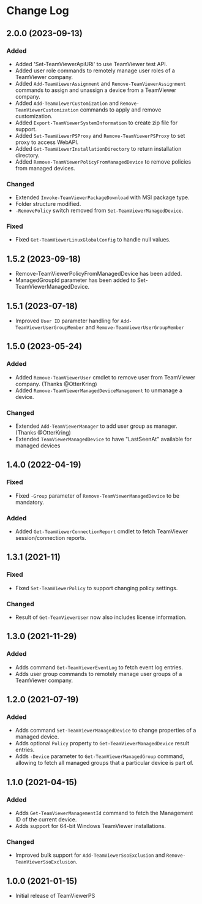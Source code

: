 # Change Log

## 2.0.0 (2023-09-13)

### Added

- Added 'Set-TeamViewerApiURi' to use TeamViewer test API.
- Added user role commands to remotely manage user roles of a TeamViewer company.
- Added `Add-TeamViewerAssignment` and `Remove-TeamViewerAssignment` commands to assign and unassign a device from a TeamViewer company.
- Added `Add-TeamViewerCustomization` and `Remove-TeamViewerCustomization` commands to apply and remove customization.
- Added `Export-TeamViewerSystemInformation` to create zip file for support.
- Added `Set-TeamViewerPSProxy` and `Remove-TeamViewerPSProxy` to set proxy to access WebAPI.
- Added `Get-TeamViewerInstallationDirectory` to return installation directory.
- Added `Remove-TeamViewerPolicyFromManagedDevice` to remove policies from managed devices.
  
### Changed
  
- Extended `Invoke-TeamViewerPackageDownload` with MSI package type.
- Folder structure modified.
- `-RemovePolicy` switch removed from `Set-TeamViewerManagedDevice`.

### Fixed
  
- Fixed `Get-TeamViewerLinuxGlobalConfig` to handle null values.

## 1.5.2 (2023-09-18)

- Remove-TeamViewerPolicyFromManagedDevice has been added.
- ManagedGroupId parameter has been added to Set-TeamViewerManagedDevice.

## 1.5.1 (2023-07-18)

- Improved `User ID` parameter handling for `Add-TeamViewerUserGroupMember` and `Remove-TeamViewerUserGroupMember`

## 1.5.0 (2023-05-24)

### Added

- Added `Remove-TeamViewerUser` cmdlet to remove user from TeamViewer company. (Thanks @OtterKring)
- Added `Remove-TeamViewerManagedDeviceManagement` to unmanage a device.

### Changed

- Extended `Add-TeamViewerManager` to add user group as manager. (Thanks @OtterKring)
- Extended `TeamViewerManagedDevice` to have "LastSeenAt" available for managed devices

## 1.4.0 (2022-04-19)

### Fixed

- Fixed `-Group` parameter of `Remove-TeamViewerManagedDevice` to be mandatory.

### Added

- Added `Get-TeamViewerConnectionReport` cmdlet to fetch TeamViewer session/connection reports.

## 1.3.1 (2021-11)

### Fixed

- Fixed `Set-TeamViewerPolicy` to support changing policy settings.

### Changed

- Result of `Get-TeamViewerUser` now also includes license information.

## 1.3.0 (2021-11-29)

### Added

- Adds command `Get-TeamViewerEventLog` to fetch event log entries.
- Adds user group commands to remotely manage user groups of a TeamViewer company.

## 1.2.0 (2021-07-19)

### Added

- Adds command `Set-TeamViewerManagedDevice` to change properties of a managed device.
- Adds optional `Policy` property to `Get-TeamViewerManagedDevice` result entries.
- Adds `-Device` parameter to `Get-TeamViewerManagedGroup` command, allowing to
  fetch all managed groups that a particular device is part of.

## 1.1.0 (2021-04-15)

### Added

- Adds `Get-TeamViewerManagementId` command to fetch the Management ID of the current device.
- Adds support for 64-bit Windows TeamViewer installations.

### Changed

- Improved bulk support for `Add-TeamViewerSsoExclusion` and `Remove-TeamViewerSsoExclusion`.

## 1.0.0 (2021-01-15)

- Initial release of TeamViewerPS